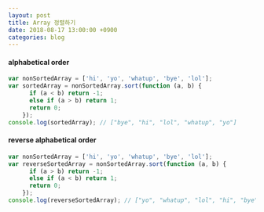 ```yaml
---
layout: post
title: Array 정렬하기
date: 2018-08-17 13:00:00 +0900
categories: blog
---
```


#### alphabetical order
```javascript
var nonSortedArray = ['hi', 'yo', 'whatup', 'bye', 'lol'];
var sortedArray = nonSortedArray.sort(function (a, b) {
      if (a < b) return -1;
      else if (a > b) return 1;
      return 0;
    });
console.log(sortedArray); // ["bye", "hi", "lol", "whatup", "yo"]
```


#### reverse alphabetical order

```javascript
var nonSortedArray = ['hi', 'yo', 'whatup', 'bye', 'lol'];
var reverseSortedArray = nonSortedArray.sort(function (a, b) {
      if (a > b) return -1;
      else if (a < b) return 1;
      return 0;
    });
console.log(reverseSortedArray); // ["yo", "whatup", "lol", "hi", "bye"]
```

